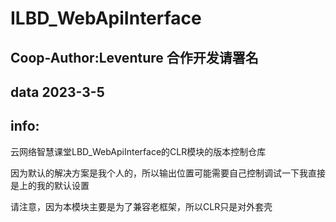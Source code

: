 # ILBD_WebApiInterface

## Coop-Author:Leventure 合作开发请署名
## data 2023-3-5
## info:

 云网络智慧课堂LBD_WebApiInterface的CLR模块的版本控制仓库
 
 因为默认的解决方案是我个人的，所以输出位置可能需要自己控制调试一下我直接是上的我的默认设置

请注意，因为本模块主要是为了兼容老框架，所以CLR只是对外套壳
